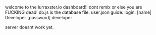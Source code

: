 welcome to the lurraxster.io dashboard!!
dont remix or else you are FUCKING dead!
db.js is the database file.
user.json guide: login:
[name] Developer
[password] developer

server doesnt work yet.
